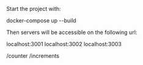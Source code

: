Start the project with:

docker-compose up --build

Then servers will be accessible on the following url:

localhost:3001
localhost:3002
localhost:3003

/counter
/increments